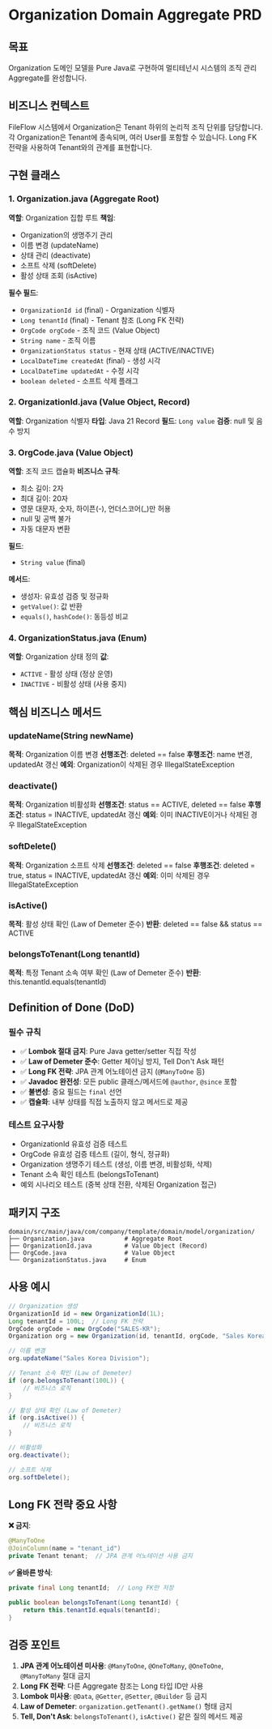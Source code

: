 # Organization Domain Aggregate PRD

## 목표
Organization 도메인 모델을 Pure Java로 구현하여 멀티테넌시 시스템의 조직 관리 Aggregate를 완성합니다.

## 비즈니스 컨텍스트
FileFlow 시스템에서 Organization은 Tenant 하위의 논리적 조직 단위를 담당합니다.
각 Organization은 Tenant에 종속되며, 여러 User를 포함할 수 있습니다.
Long FK 전략을 사용하여 Tenant와의 관계를 표현합니다.

## 구현 클래스

### 1. Organization.java (Aggregate Root)
**역할**: Organization 집합 루트
**책임**:
- Organization의 생명주기 관리
- 이름 변경 (updateName)
- 상태 관리 (deactivate)
- 소프트 삭제 (softDelete)
- 활성 상태 조회 (isActive)

**필수 필드**:
- `OrganizationId id` (final) - Organization 식별자
- `Long tenantId` (final) - Tenant 참조 (Long FK 전략)
- `OrgCode orgCode` - 조직 코드 (Value Object)
- `String name` - 조직 이름
- `OrganizationStatus status` - 현재 상태 (ACTIVE/INACTIVE)
- `LocalDateTime createdAt` (final) - 생성 시각
- `LocalDateTime updatedAt` - 수정 시각
- `boolean deleted` - 소프트 삭제 플래그

### 2. OrganizationId.java (Value Object, Record)
**역할**: Organization 식별자
**타입**: Java 21 Record
**필드**: `Long value`
**검증**: null 및 음수 방지

### 3. OrgCode.java (Value Object)
**역할**: 조직 코드 캡슐화
**비즈니스 규칙**:
- 최소 길이: 2자
- 최대 길이: 20자
- 영문 대문자, 숫자, 하이픈(-), 언더스코어(_)만 허용
- null 및 공백 불가
- 자동 대문자 변환

**필드**:
- `String value` (final)

**메서드**:
- 생성자: 유효성 검증 및 정규화
- `getValue()`: 값 반환
- `equals()`, `hashCode()`: 동등성 비교

### 4. OrganizationStatus.java (Enum)
**역할**: Organization 상태 정의
**값**:
- `ACTIVE` - 활성 상태 (정상 운영)
- `INACTIVE` - 비활성 상태 (사용 중지)

## 핵심 비즈니스 메서드

### updateName(String newName)
**목적**: Organization 이름 변경
**선행조건**: deleted == false
**후행조건**: name 변경, updatedAt 갱신
**예외**: Organization이 삭제된 경우 IllegalStateException

### deactivate()
**목적**: Organization 비활성화
**선행조건**: status == ACTIVE, deleted == false
**후행조건**: status = INACTIVE, updatedAt 갱신
**예외**: 이미 INACTIVE이거나 삭제된 경우 IllegalStateException

### softDelete()
**목적**: Organization 소프트 삭제
**선행조건**: deleted == false
**후행조건**: deleted = true, status = INACTIVE, updatedAt 갱신
**예외**: 이미 삭제된 경우 IllegalStateException

### isActive()
**목적**: 활성 상태 확인 (Law of Demeter 준수)
**반환**: deleted == false && status == ACTIVE

### belongsToTenant(Long tenantId)
**목적**: 특정 Tenant 소속 여부 확인 (Law of Demeter 준수)
**반환**: this.tenantId.equals(tenantId)

## Definition of Done (DoD)

### 필수 규칙
- ✅ **Lombok 절대 금지**: Pure Java getter/setter 직접 작성
- ✅ **Law of Demeter 준수**: Getter 체이닝 방지, Tell Don't Ask 패턴
- ✅ **Long FK 전략**: JPA 관계 어노테이션 금지 (`@ManyToOne` 등)
- ✅ **Javadoc 완전성**: 모든 public 클래스/메서드에 `@author`, `@since` 포함
- ✅ **불변성**: 중요 필드는 `final` 선언
- ✅ **캡슐화**: 내부 상태를 직접 노출하지 않고 메서드로 제공

### 테스트 요구사항
- OrganizationId 유효성 검증 테스트
- OrgCode 유효성 검증 테스트 (길이, 형식, 정규화)
- Organization 생명주기 테스트 (생성, 이름 변경, 비활성화, 삭제)
- Tenant 소속 확인 테스트 (belongsToTenant)
- 예외 시나리오 테스트 (중복 상태 전환, 삭제된 Organization 접근)

## 패키지 구조
```
domain/src/main/java/com/company/template/domain/model/organization/
├── Organization.java           # Aggregate Root
├── OrganizationId.java         # Value Object (Record)
├── OrgCode.java                # Value Object
└── OrganizationStatus.java     # Enum
```

## 사용 예시
```java
// Organization 생성
OrganizationId id = new OrganizationId(1L);
Long tenantId = 100L;  // Long FK 전략
OrgCode orgCode = new OrgCode("SALES-KR");
Organization org = new Organization(id, tenantId, orgCode, "Sales Korea");

// 이름 변경
org.updateName("Sales Korea Division");

// Tenant 소속 확인 (Law of Demeter)
if (org.belongsToTenant(100L)) {
    // 비즈니스 로직
}

// 활성 상태 확인 (Law of Demeter)
if (org.isActive()) {
    // 비즈니스 로직
}

// 비활성화
org.deactivate();

// 소프트 삭제
org.softDelete();
```

## Long FK 전략 중요 사항

**❌ 금지**:
```java
@ManyToOne
@JoinColumn(name = "tenant_id")
private Tenant tenant;  // JPA 관계 어노테이션 사용 금지
```

**✅ 올바른 방식**:
```java
private final Long tenantId;  // Long FK만 저장

public boolean belongsToTenant(Long tenantId) {
    return this.tenantId.equals(tenantId);
}
```

## 검증 포인트

1. **JPA 관계 어노테이션 미사용**: `@ManyToOne`, `@OneToMany`, `@OneToOne`, `@ManyToMany` 절대 금지
2. **Long FK 전략**: 다른 Aggregate 참조는 Long 타입 ID만 사용
3. **Lombok 미사용**: `@Data`, `@Getter`, `@Setter`, `@Builder` 등 금지
4. **Law of Demeter**: `organization.getTenant().getName()` 형태 금지
5. **Tell, Don't Ask**: `belongsToTenant()`, `isActive()` 같은 질의 메서드 제공
